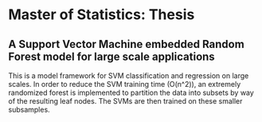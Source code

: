 # Master of Statistics: Thesis
## A Support Vector Machine embedded Random Forest model for large scale applications

This is a model framework for SVM classification and regression on large scales. In order to reduce the SVM training time (O(n^2)), an extremely randomized forest is implemented to partition the data into subsets by way of the resulting leaf nodes. The SVMs are then trained on these smaller subsamples.
